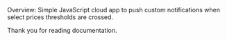 Overview: Simple JavaScript cloud app to push custom notifications when select prices thresholds are crossed. 

Thank you for reading documentation. 
